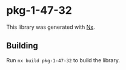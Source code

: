 # pkg-1-47-32

This library was generated with [Nx](https://nx.dev).

## Building

Run `nx build pkg-1-47-32` to build the library.
